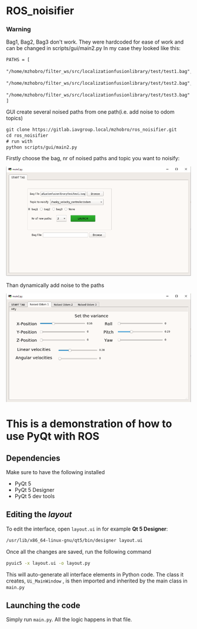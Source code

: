 # ROS_noisifier
### Warning
 Bag1, Bag2, Bag3 don't work. They were hardcoded for ease of work and can be changed in scripts/gui/main2.py
In my case they looked like this:
```
PATHS = [
    "/home/mzhobro/filter_ws/src/localizationfusionlibrary/test/test1.bag",
    "/home/mzhobro/filter_ws/src/localizationfusionlibrary/test/test2.bag",
    "/home/mzhobro/filter_ws/src/localizationfusionlibrary/test/test3.bag"
]
```

GUI create several noised paths from one path(i.e. add noise to odom topics)

```
git clone https://gitlab.iavgroup.local/mzhobro/ros_noisifier.git
cd ros_noisifier
# run with
python scripts/gui/main2.py
```

Firstly choose the bag, nr of noised paths and topic you want to noisify:


![](./Images/1.PNG)


Than dynamically add noise to the paths

![](./Images/2.PNG)


# This is a demonstration of how to use PyQt with ROS

## Dependencies

Make sure to have the following installed

-   PyQt 5
-   PyQt 5 Designer
-   PyQt 5 dev tools

## Editing the _layout_

To edit the interface, open `layout.ui` in for example **Qt 5 Designer**:

```bash
/usr/lib/x86_64-linux-gnu/qt5/bin/designer layout.ui
```

Once all the changes are saved, run the following command

```bash
pyuic5 -x layout.ui -o layout.py
```

This will auto-generate all interface elements in Python code. The class it creates, `Ui_MainWindow` , is then imported and inherited by the main class in `main.py`

## Launching the code

Simply run `main.py`. All the logic happens in that file.